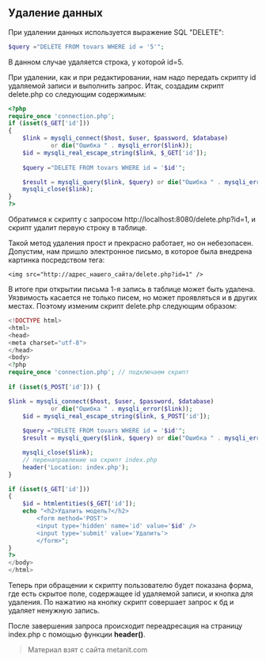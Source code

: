 ## Удаление данных

При удалении данных используется выражение SQL "DELETE":

```php
$query ="DELETE FROM tovars WHERE id = '5'";
```

В данном случае удаляется строка, у которой id=5.

При удалении, как и при редактировании, нам надо передать скрипту id удаляемой записи и выполнить запрос. Итак, создадим скрипт delete.php со следующим содержимым:

```php
<?php
require_once 'connection.php';
if (isset($_GET['id']))
{    
    $link = mysqli_connect($host, $user, $password, $database) 
            or die("Ошибка " . mysqli_error($link)); 
    $id = mysqli_real_escape_string($link, $_GET['id']);
    
    $query ="DELETE FROM tovars WHERE id = '$id'";

    $result = mysqli_query($link, $query) or die("Ошибка " . mysqli_error($link)); 
    mysqli_close($link);
}
?>
```

Обратимся к скрипту с запросом http://localhost:8080/delete.php?id=1, и скрипт удалит первую строку в таблице.

Такой метод удаления прост и прекрасно работает, но он небезопасен. Допустим, нам пришло электронное письмо, в которое была внедрена картинка посредством тега:

```
<img src="http://адрес_нашего_сайта/delete.php?id=1" />
```

В итоге при открытии письма 1-я запись в таблице может быть удалена. Уязвимость касается не только писем, но может проявляться и в других местах. Поэтому изменим скрипт delete.php следующим образом:

```php
<!DOCTYPE html>
<html>
<head>
<meta charset="utf-8">
</head>
<body>
<?php
require_once 'connection.php'; // подключаем скрипт
    
if (isset($_POST['id'])) {

$link = mysqli_connect($host, $user, $password, $database) 
            or die("Ошибка " . mysqli_error($link)); 
    $id = mysqli_real_escape_string($link, $_POST['id']);
    
    $query ="DELETE FROM tovars WHERE id = '$id'";
    $result = mysqli_query($link, $query) or die("Ошибка " . mysqli_error($link)); 

    mysqli_close($link);
    // перенаправление на скрипт index.php
    header('Location: index.php');
}

if (isset($_GET['id']))
{    
    $id = htmlentities($_GET['id']);
    echo "<h2>Удалить модель?</h2>
        <form method='POST'>
        <input type='hidden' name='id' value='$id' />
        <input type='submit' value='Удалить'>
        </form>";
}
?>
</body>
</html>
```

Теперь при обращении к скрипту пользователю будет показана форма, где есть скрытое поле, содержащее id удаляемой записи, и кнопка для удаления. По нажатию на кнопку скрипт совершает запрос к бд и удаляет ненужную запись.

После завершения запроса происходит переадресация на страницу index.php с помощью функции **header()**.


> Материал взят с сайта metanit.com